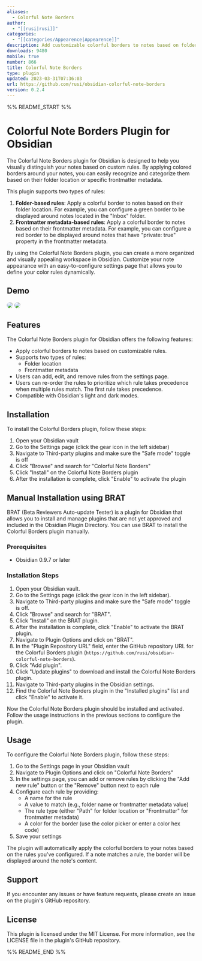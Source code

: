 ```yaml
---
aliases:
  - Colorful Note Borders
author:
  - "[[rusi|rusi]]"
categories:
  - "[[categories/Appearence|Appearence]]"
description: Add customizable colorful borders to notes based on folder location or frontmatter metadata, enhancing visual organization in Obsidian.
downloads: 9480
mobile: true
number: 866
title: Colorful Note Borders
type: plugin
updated: 2023-03-31T07:36:03
url: https://github.com/rusi/obsidian-colorful-note-borders
version: 0.2.4
---
```


%% README_START %%

# Colorful Note Borders Plugin for Obsidian

The Colorful Note Borders plugin for Obsidian is designed to help you visually distinguish your notes based on custom rules. By applying colored borders around your notes, you can easily recognize and categorize them based on their folder location or specific frontmatter metadata.

This plugin supports two types of rules:

1. **Folder-based rules**: Apply a colorful border to notes based on their folder location. For example, you can configure a green border to be displayed around notes located in the "Inbox" folder.
2. **Frontmatter metadata-based rules**: Apply a colorful border to notes based on their frontmatter metadata. For example, you can configure a red border to be displayed around notes that have "private: true" property in the frontmatter metadata.

By using the Colorful Note Borders plugin, you can create a more organized and visually appealing workspace in Obsidian. Customize your note appearance with an easy-to-configure settings page that allows you to define your color rules dynamically.

## Demo

<img src="https://raw.githubusercontent.com/rusi/obsidian-colorful-note-borders/master/assets/ColorfulNoteBordersDemov0.3.gif" style=" box-shadow: 0 2px 8px 0 var(--background-modifier-border); border-radius: 8px; ">

<img src="https://raw.githubusercontent.com/rusi/obsidian-colorful-note-borders/master/assets/PopupWindow.png" style=" box-shadow: 0 2px 8px 0 var(--background-modifier-border); border-radius: 8px; ">

## Features

The Colorful Note Borders plugin for Obsidian offers the following features:

- Apply colorful borders to notes based on customizable rules.
- Supports two types of rules:
  - Folder location
  - Frontmatter metadata
- Users can add, edit, and remove rules from the settings page.
- Users can re-order the rules to prioritize which rule takes precedence when multiple rules match. The first rule takes precedence.
- Compatible with Obsidian's light and dark modes.

## Installation

To install the Colorful Borders plugin, follow these steps:

1. Open your Obsidian vault
2. Go to the Settings page (click the gear icon in the left sidebar)
3. Navigate to Third-party plugins and make sure the "Safe mode" toggle is off
4. Click "Browse" and search for "Colorful Note Borders"
5. Click "Install" on the Colorful Note Borders plugin
6. After the installation is complete, click "Enable" to activate the plugin

## Manual Installation using BRAT

BRAT (Beta Reviewers Auto-update Tester) is a plugin for Obsidian that allows you to install and manage plugins that are not yet approved and included in the Obsidian Plugin Directory. You can use BRAT to install the Colorful Borders plugin manually.

### Prerequisites

- Obsidian 0.9.7 or later

### Installation Steps

1. Open your Obsidian vault.
2. Go to the Settings page (click the gear icon in the left sidebar).
3. Navigate to Third-party plugins and make sure the "Safe mode" toggle is off.
4. Click "Browse" and search for "BRAT".
5. Click "Install" on the BRAT plugin.
6. After the installation is complete, click "Enable" to activate the BRAT plugin.
7. Navigate to Plugin Options and click on "BRAT".
8. In the "Plugin Repository URL" field, enter the GitHub repository URL for the Colorful Borders plugin (`https://github.com/rusi/obsidian-colorful-note-borders`).
9. Click "Add plugin".
10. Click "Update plugins" to download and install the Colorful Note Borders plugin.
11. Navigate to Third-party plugins in the Obsidian settings.
12. Find the Colorful Note Borders plugin in the "Installed plugins" list and click "Enable" to activate it.

Now the Colorful Note Borders plugin should be installed and activated. Follow the usage instructions in the previous sections to configure the plugin.

## Usage

To configure the Colorful Note Borders plugin, follow these steps:

1. Go to the Settings page in your Obsidian vault
2. Navigate to Plugin Options and click on "Colorful Note Borders"
3. In the settings page, you can add or remove rules by clicking the "Add new rule" button or the "Remove" button next to each rule
4. Configure each rule by providing:
    - A name for the rule
    - A value to match (e.g., folder name or frontmatter metadata value)
    - The rule type (either "Path" for folder location or "Frontmatter" for frontmatter metadata)
    - A color for the border (use the color picker or enter a color hex code)
5. Save your settings

The plugin will automatically apply the colorful borders to your notes based on the rules you've configured. If a note matches a rule, the border will be displayed around the note's content.

## Support

If you encounter any issues or have feature requests, please create an issue on the plugin's GitHub repository.

## License

This plugin is licensed under the MIT License. For more information, see the LICENSE file in the plugin's GitHub repository.


%% README_END %%